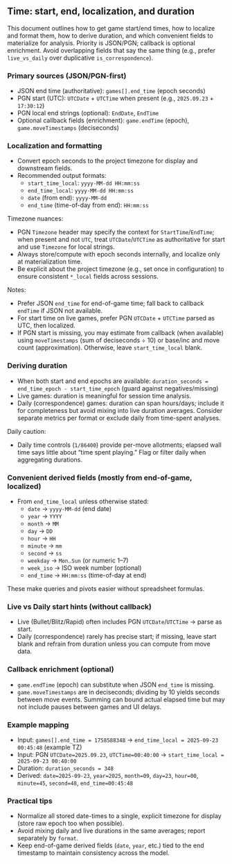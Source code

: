 ## Time: start, end, localization, and duration

This document outlines how to get game start/end times, how to localize and format them, how to derive duration, and which convenient fields to materialize for analysis. Priority is JSON/PGN; callback is optional enrichment. Avoid overlapping fields that say the same thing (e.g., prefer `live_vs_daily` over duplicative `is_correspondence`).

### Primary sources (JSON/PGN-first)
- JSON end time (authoritative): `games[].end_time` (epoch seconds)
- PGN start (UTC): `UTCDate` + `UTCTime` when present (e.g., `2025.09.23` + `17:30:12`)
- PGN local end strings (optional): `EndDate`, `EndTime`
- Optional callback fields (enrichment): `game.endTime` (epoch), `game.moveTimestamps` (deciseconds)

### Localization and formatting
- Convert epoch seconds to the project timezone for display and downstream fields.
- Recommended output formats:
  - `start_time_local`: `yyyy-MM-dd HH:mm:ss`
  - `end_time_local`: `yyyy-MM-dd HH:mm:ss`
  - `date` (from end): `yyyy-MM-dd`
  - `end_time` (time-of-day from end): `HH:mm:ss`

Timezone nuances:
- PGN `Timezone` header may specify the context for `StartTime`/`EndTime`; when present and not `UTC`, treat `UTCDate`/`UTCTime` as authoritative for start and use `Timezone` for local strings.
- Always store/compute with epoch seconds internally, and localize only at materialization time.
- Be explicit about the project timezone (e.g., set once in configuration) to ensure consistent `*_local` fields across sessions.

Notes:
- Prefer JSON `end_time` for end-of-game time; fall back to callback `endTime` if JSON not available.
- For start time on live games, prefer PGN `UTCDate` + `UTCTime` parsed as UTC, then localized.
- If PGN start is missing, you may estimate from callback (when available) using `moveTimestamps` (sum of deciseconds ÷ 10) or base/inc and move count (approximation). Otherwise, leave `start_time_local` blank.

### Deriving duration
- When both start and end epochs are available: `duration_seconds = end_time_epoch - start_time_epoch` (guard against negatives/missing)
- Live games: duration is meaningful for session time analysis.
- Daily (correspondence) games: duration can span hours/days; include it for completeness but avoid mixing into live duration averages. Consider separate metrics per format or exclude daily from time-spent analyses.

Daily caution:
- Daily time controls (`1/86400`) provide per-move allotments; elapsed wall time says little about “time spent playing.” Flag or filter daily when aggregating durations.

### Convenient derived fields (mostly from end-of-game, localized)
- From `end_time_local` unless otherwise stated:
  - `date` → `yyyy-MM-dd` (end date)
  - `year` → `YYYY`
  - `month` → `MM`
  - `day` → `DD`
  - `hour` → `HH`
  - `minute` → `mm`
  - `second` → `ss`
  - `weekday` → `Mon`..`Sun` (or numeric 1–7)
  - `week_iso` → ISO week number (optional)
  - `end_time` → `HH:mm:ss` (time-of-day at end)

These make queries and pivots easier without spreadsheet formulas.

### Live vs Daily start hints (without callback)
- Live (Bullet/Blitz/Rapid) often includes PGN `UTCDate`/`UTCTime` → parse as start.
- Daily (correspondence) rarely has precise start; if missing, leave start blank and refrain from duration unless you can compute from move data.

### Callback enrichment (optional)
- `game.endTime` (epoch) can substitute when JSON `end_time` is missing.
- `game.moveTimestamps` are in deciseconds; dividing by 10 yields seconds between move events. Summing can bound actual elapsed time but may not include pauses between games and UI delays.

### Example mapping
- Input: `games[].end_time = 1758588348` → `end_time_local = 2025-09-23 00:45:48` (example TZ)
- Input: PGN `UTCDate=2025.09.23`, `UTCTime=00:40:00` → `start_time_local = 2025-09-23 00:40:00`
- Duration: `duration_seconds = 348`
- Derived: `date=2025-09-23`, `year=2025`, `month=09`, `day=23`, `hour=00`, `minute=45`, `second=48`, `end_time=00:45:48`

### Practical tips
- Normalize all stored date-times to a single, explicit timezone for display (store raw epoch too when possible).
- Avoid mixing daily and live durations in the same averages; report separately by `format`.
- Keep end-of-game derived fields (`date`, `year`, etc.) tied to the end timestamp to maintain consistency across the model.
